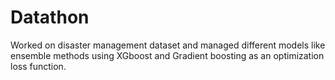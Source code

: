 # Datathon
Worked on disaster management dataset and managed different models like ensemble methods using XGboost and Gradient boosting as an optimization loss function.
